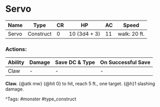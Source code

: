 # Servo

| Name | Type | CR | HP | AC | Speed |
|------|------|----|----|----|-------|
| Servo | Construct | 0 | 10 (3d4 + 3) | 11 | walk: 20 ft. |

### Actions:

| Ability | Damage | Save DC & Type | On Successful Save |
|---------|--------|----------------|--------------------|
| Claw | - | - | - |


**Claw.** {@atk mw} {@hit 0} to hit, reach 5 ft., one target. {@h}1 slashing damage.

^Tags: #monster #type_construct
